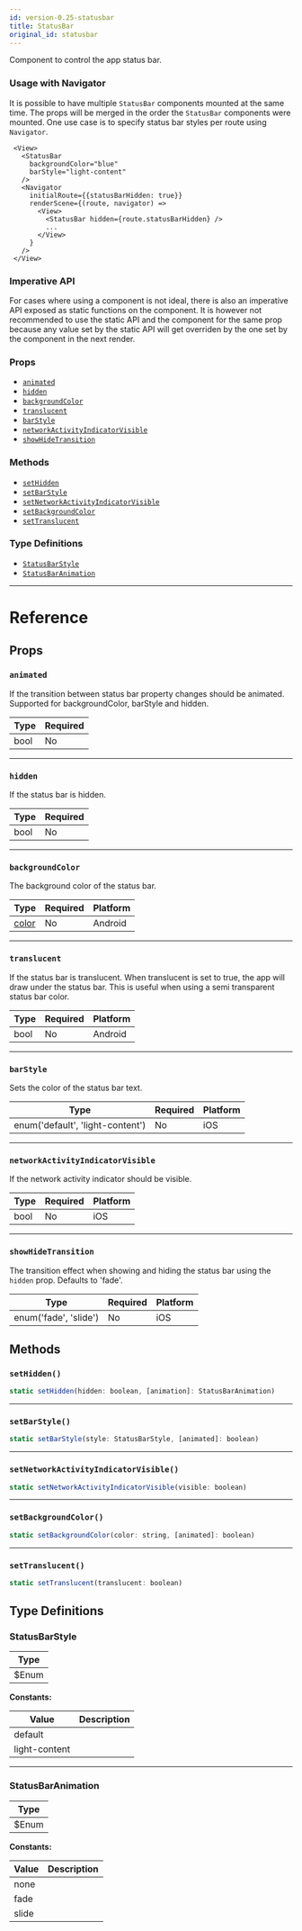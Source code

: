 ```yaml
---
id: version-0.25-statusbar
title: StatusBar
original_id: statusbar
---
```

Component to control the app status bar.

### Usage with Navigator

It is possible to have multiple `StatusBar` components mounted at the same
time. The props will be merged in the order the `StatusBar` components were
mounted. One use case is to specify status bar styles per route using `Navigator`.

```
 <View>
   <StatusBar
     backgroundColor="blue"
     barStyle="light-content"
   />
   <Navigator
     initialRoute={{statusBarHidden: true}}
     renderScene={(route, navigator) =>
       <View>
         <StatusBar hidden={route.statusBarHidden} />
         ...
       </View>
     }
   />
 </View>
```

### Imperative API

For cases where using a component is not ideal, there is also an imperative
API exposed as static functions on the component. It is however not recommended
to use the static API and the component for the same prop because any value
set by the static API will get overriden by the one set by the component in
the next render.

### Props

- [`animated`](statusbar.md#animated)
- [`hidden`](statusbar.md#hidden)
- [`backgroundColor`](statusbar.md#backgroundcolor)
- [`translucent`](statusbar.md#translucent)
- [`barStyle`](statusbar.md#barstyle)
- [`networkActivityIndicatorVisible`](statusbar.md#networkactivityindicatorvisible)
- [`showHideTransition`](statusbar.md#showhidetransition)




### Methods

- [`setHidden`](statusbar.md#sethidden)
- [`setBarStyle`](statusbar.md#setbarstyle)
- [`setNetworkActivityIndicatorVisible`](statusbar.md#setnetworkactivityindicatorvisible)
- [`setBackgroundColor`](statusbar.md#setbackgroundcolor)
- [`setTranslucent`](statusbar.md#settranslucent)


### Type Definitions

- [`StatusBarStyle`](statusbar.md#statusbarstyle)
- [`StatusBarAnimation`](statusbar.md#statusbaranimation)




---

# Reference

## Props

### `animated`

If the transition between status bar property changes should be animated.
Supported for backgroundColor, barStyle and hidden.

| Type | Required |
| - | - |
| bool | No |




---

### `hidden`

If the status bar is hidden.

| Type | Required |
| - | - |
| bool | No |




---

### `backgroundColor`

The background color of the status bar.


| Type | Required | Platform |
| - | - | - |
| [color](colors.md) | No | Android  |




---

### `translucent`

If the status bar is translucent.
When translucent is set to true, the app will draw under the status bar.
This is useful when using a semi transparent status bar color.



| Type | Required | Platform |
| - | - | - |
| bool | No | Android  |




---

### `barStyle`

Sets the color of the status bar text.



| Type | Required | Platform |
| - | - | - |
| enum('default', 'light-content') | No | iOS  |




---

### `networkActivityIndicatorVisible`

If the network activity indicator should be visible.



| Type | Required | Platform |
| - | - | - |
| bool | No | iOS  |




---

### `showHideTransition`

The transition effect when showing and hiding the status bar using the `hidden`
prop. Defaults to 'fade'.



| Type | Required | Platform |
| - | - | - |
| enum('fade', 'slide') | No | iOS  |






## Methods

### `setHidden()`

```javascript
static setHidden(hidden: boolean, [animation]: StatusBarAnimation)
```



---

### `setBarStyle()`

```javascript
static setBarStyle(style: StatusBarStyle, [animated]: boolean)
```



---

### `setNetworkActivityIndicatorVisible()`

```javascript
static setNetworkActivityIndicatorVisible(visible: boolean)
```



---

### `setBackgroundColor()`

```javascript
static setBackgroundColor(color: string, [animated]: boolean)
```



---

### `setTranslucent()`

```javascript
static setTranslucent(translucent: boolean)
```



## Type Definitions

### StatusBarStyle

| Type |
| - |
| $Enum |


**Constants:**

| Value | Description |
| - | - |
| default |  |
| light-content |  |




---

### StatusBarAnimation

| Type |
| - |
| $Enum |


**Constants:**

| Value | Description |
| - | - |
| none |  |
| fade |  |
| slide |  |




